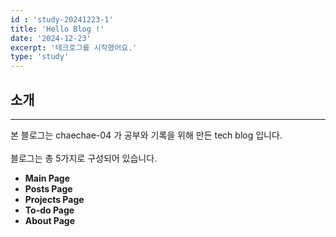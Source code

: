 ```yaml
---
id : 'study-20241223-1'
title: 'Hello Blog !'
date: '2024-12-23'
excerpt: '테크로그를 시작했어요.'
type: 'study'
---
```


## 소개
***
본 블로그는 chaechae-04 가 공부와 기록을 위해 만든 tech blog 입니다.<br>
<br>
블로그는 총 5가지로 구성되어 있습니다.<br>
<b>
+ Main Page
+ Posts Page
+ Projects Page
+ To-do Page
+ About Page
</b>